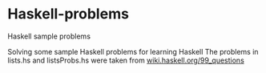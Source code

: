 # Haskell-problems
Haskell sample problems

Solving some sample Haskell problems for learning Haskell
The problems in lists.hs and listsProbs.hs were taken from [wiki.haskell.org/99_questions](https://wiki.haskell.org/99_questions)

